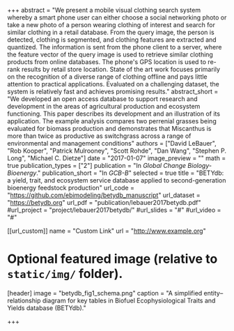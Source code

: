 +++
abstract = "We present a mobile visual clothing search system whereby a smart phone user can either choose a social networking photo or take a new photo of a person wearing clothing of interest and search for similar clothing in a retail database. From the query image, the person is detected, clothing is segmented, and clothing features are extracted and quantized. The information is sent from the phone client to a server, where the feature vector of the query image is used to retrieve similar clothing products from online databases. The phone's GPS location is used to re-rank results by retail store location. State of the art work focuses primarily on the recognition of a diverse range of clothing offline and pays little attention to practical applications. Evaluated on a challenging dataset, the system is relatively fast and achieves promising results."
abstract_short = "We developed an open access database to support research and development in the areas of agricultural production and ecosystem functioning. This paper describes its development and an illustration of its application. The example analysis compares two perrenial grasses being evaluated for biomass production and demonstrates that Miscanthus is more than twice as productive as switchgrass across a range of environmental and management conditions"
authors = ["David LeBauer", "Rob Kooper", "Patrick Mulrooney", "Scott Rohde", "Dan Wang",
"Stephen P. Long", "Michael C. Dietze"]
date = "2017-01-07"
image_preview = ""
math = true
publication_types = ["2"]
publication = "In *Global Change Biology-Bioenergy*."
publication_short = "In *GCB-B*"
selected = true
title = "BETYdb: a yield, trait, and ecosystem service database applied to second-generation bioenergy feedstock production"
url_code = "https://github.com/ebimodeling/betydb_manuscript"
url_dataset = "https://betydb.org"
url_pdf = "publication/lebauer2017betydb.pdf"
#url_project = "project/lebauer2017betydb/"
#url_slides = "#"
#url_video = "#"

[[url_custom]]
name = "Custom Link"
url = "http://www.example.org"

# Optional featured image (relative to `static/img/` folder).
[header]
image = "betydb_fig1_schema.png"
caption = "A simplified entity–relationship diagram for key tables in Biofuel Ecophysiological Traits and Yields database (BETYdb)."

+++

